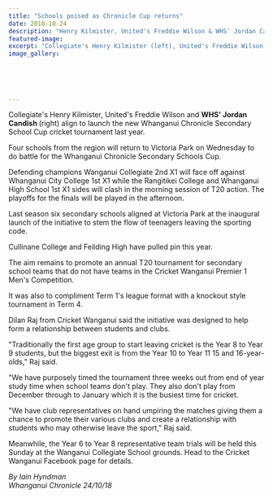 ```yaml
---
title: "Schools poised as Chronicle Cup returns"
date: 2018-10-24
description: "Henry Kilmister, United's Freddie Wilson & WHS' Jordan Candish (right) align to launch the new Whanganui Chronicle SS Cup..."
featured-image: 
excerpt: "Collegiate's Henry Kilmister (left), United's Freddie Wilson & WHS' Jordan Candish align to launch the new Whanganui Chronicle Secondary School Cup cricket tournament last year."
image_gallery:
    
    
    
    
    
---
```


<p><span>Collegiate's Henry Kilmister, United's Freddie Wilson and <strong>WHS' Jordan Candish </strong>(right) align to launch the new Whanganui Chronicle Secondary School Cup cricket tournament last year.</span></p>
<p class="element element-paragraph">Four schools from the region will return to Victoria Park on Wednesday to do battle for the Whanganui Chronicle Secondary Schools Cup.</p>
<p class="element element-paragraph">Defending champions Wanganui Collegiate 2nd X1 will face off against Whanganui City College 1st X1 while the Rangitikei College and Whanganui High School 1st X1 sides will clash in the morning session of T20 action. The playoffs for the finals will be played in the afternoon.</p>
<p class="element element-paragraph">Last season six secondary schools aligned at Victoria Park at the inaugural launch of the initiative to stem the flow of teenagers leaving the sporting code.</p>
<p class="element element-paragraph">Cullinane College and Feilding High have pulled pin this year.</p>
<p class="element element-paragraph">The aim remains to promote an annual T20 tournament for secondary school teams that do not have teams in the Cricket Wanganui Premier 1 Men's Competition.</p>
<p class="element element-paragraph">It was also to compliment Term 1's league format with a knockout style tournament in Term 4.</p>
<p class="element element-paragraph">Dilan Raj from Cricket Wanganui said the initiative was designed to help form a relationship between students and clubs.</p>
<p class="element element-paragraph">"Traditionally the first age group to start leaving cricket is the Year 8 to Year 9 students, but the biggest exit is from the Year 10 to Year 11 15 and 16-year-olds," Raj said.</p>
<p class="element element-paragraph">"We have purposely timed the tournament three weeks out from end of year study time when school teams don't play. They also don't play from December through to January which it is the busiest time for cricket.</p>
<p class="element element-paragraph">"We have club representatives on hand umpiring the matches giving them a chance to promote their various clubs and create a relationship with students who may otherwise leave the sport," Raj said.</p>
<p><span><span>Meanwhile, the Year 6 to Year 8 representative team trials will be held this Sunday at the Wanganui Collegiate School grounds. Head to the Cricket Wanganui Facebook page for details.</span></span></p>
<p><em>By Iain Hyndman<br />Whanganui Chronicle 24/10/18</em></p>

